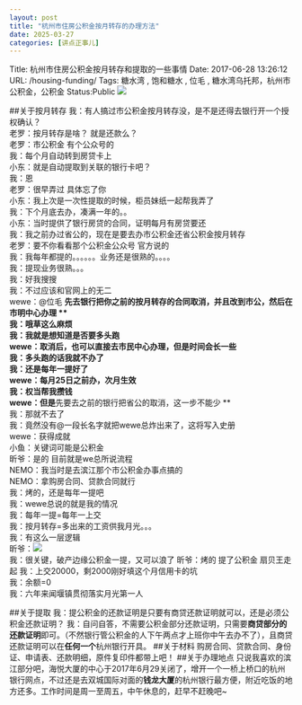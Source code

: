 ```yaml
---
layout: post
title: "杭州市住房公积金按月转存的办理方法"
date: 2025-03-27
categories: [讲点正事儿]
---
```


Title: 杭州市住房公积金按月转存和提取的一些事情
Date: 2017-06-28 13:26:12
URL: /housing-funding/
Tags: 糖水湾 , 饱和糖水 , 位毛 , 糖水湾乌托邦，杭州市公积金，公积金
Status:Public
![](http://img.weimao.me/2019-05-21-023032.jpg) 

##关于按月转存
我：有人搞过市公积金按月转存没，是不是还得去银行开一个授权确认？  
老罗：按月转存是啥？ 就是还款么？  
老罗：市公积金 有个公众号的  
我：每个月自动转到房贷卡上  
 小东：就是自动提取到关联的银行卡吧？  
 我：恩  
 老罗：很早弄过 具体忘了你  
 小东：我上次是一次性提取的时候，柜员妹纸一起帮我弄了  
 我：下个月底去办，凑满一年的。。  
 小东：当时提供了银行房贷的合同，证明每月有房贷要还  
 我：我之前办过省公的，现在是要去办市公积金还省公积金按月转存  
 老罗：要不你看看那个公积金公众号 官方说的  
 我：我每年都提的。。。。。。业务还是很熟的。。。。  
 我：提现业务很熟。。。  
 我：好我搜搜  
 我：不过应该和官网上的无二  
 wewe：@位毛  **先去银行把你之前的按月转存的合同取消，并且改到市公，然后在市明中心办理  **  
 我：哦草这么麻烦  
 我：我就是想知道是否要多头跑  
 wewe：取消后，也可以直接去市民中心办理，但是时间会长一些  
 我：多头跑的话我就不办了  
 我：还是每年一提好了  
 wewe：每月25日之前办，次月生效  
 我：权当帮我攒钱  
 wewe：但是**先要去之前的银行把省公的取消，这一步不能少  **  
 我：那就不去了  
 我：竟然没有@一段长名字就把wewe总炸出来了，这将写入史册  
 wewe：获得成就  
小鱼：关键词可能是公积金  
昕爷：是的 目前就是we总所说流程  
NEMO：我当时是去滨江那个市公积金办事点搞的  
NEMO：拿购房合同、贷款合同就行  
 我：烤的，还是每年一提吧  
 我：wewe总说的就是我的情况  
 我：每年一提=每年一上交  
 我：按月转存=多出来的工资供我月光。。。  
 我：有这么一层逻辑  
昕爷：![](http://img.weimao.me/2019-05-21-023035.jpg)   
 我：很关键，破产边缘公积金一提，又可以浪了
昕爷：烤的 提了公积金 扇贝王走起
 我：上交20000，剩2000刚好填这个月信用卡的坑  
 我：余额=0  
 我：六年来闻堰镇贯彻落实月光第一人  

##关于提取
我：提公积金的还款证明是只要有商贷还款证明就可以，还是必须公积金还款证明？
我：自问自答，不需要公积金部分还款证明，只需要**商贷部分的还款证明**即可。（不然银行管公积金的人下午两点才上班你中午去办不了），且商贷还款证明可以在**任何一个**杭州银行开具。
##关于材料
购房合同、贷款合同、身份证、申请表、还款明细，原件复印件都带上吧！
##关于办理地点
只说我喜欢的滨江部分吧，海悦大厦的中心于2017年6月29关闭了，增开一个一桥上桥口的杭州银行网点，不过还是去双城国际对面的**钱龙大厦**的杭州银行最方便，附近吃饭的地方还多。工作时间是周一至周五，中午休息的，赶早不赶晚吧~